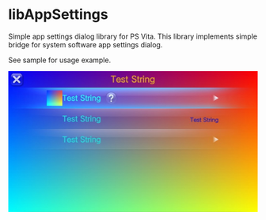 # libAppSettings
Simple app settings dialog library for PS Vita. This library implements simple bridge for system software app settings dialog.

See sample for usage example.

![alt text](https://github.com/GrapheneCt/libAppSettings/raw/main/sample.jpg)
